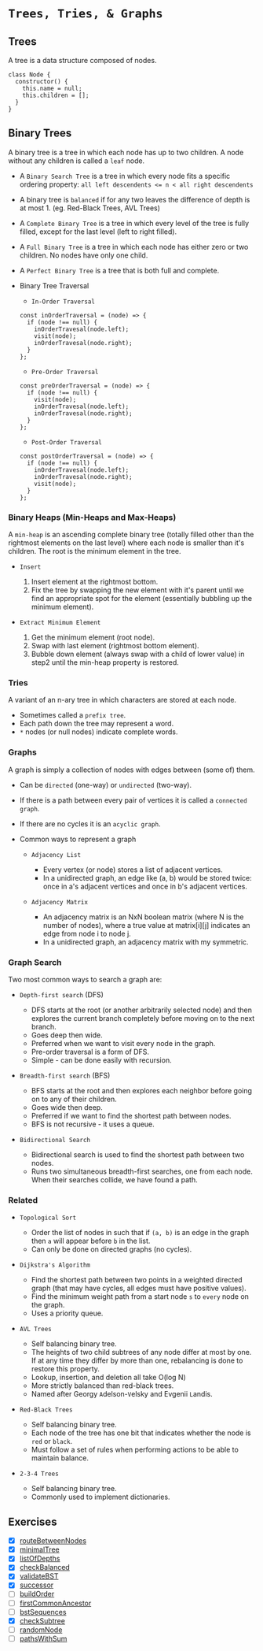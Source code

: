 # `Trees, Tries, & Graphs`

## Trees

  A tree is a data structure composed of nodes.
  ```
  class Node {
    constructor() {
      this.name = null;
      this.children = [];
    }
  }
  ```

## Binary Trees

  A binary tree is a tree in which each node has up to two children. A node without any children is called a `leaf` node.

  - A `Binary Search Tree` is a tree in which every node fits a specific ordering property: `all left descendents <= n < all right descendents`

  - A binary tree is `balanced` if for any two leaves the difference of depth is at most 1. (eg. Red-Black Trees, AVL Trees)

  - A `Complete Binary Tree` is a tree in which every level of the tree is fully filled, except for the last level (left to right filled).

  - A `Full Binary Tree` is a tree in which each node has either zero or two children. No nodes have only one child.

  - A `Perfect Binary Tree` is a tree that is both full and complete.

  - Binary Tree Traversal

    - `In-Order Traversal`
    ```
    const inOrderTraversal = (node) => {
      if (node !== null) {
        inOrderTravesal(node.left);
        visit(node);
        inOrderTravesal(node.right);
      }
    };
    ```

    - `Pre-Order Traversal`

    ```
    const preOrderTraversal = (node) => {
      if (node !== null) {
        visit(node);
        inOrderTravesal(node.left);
        inOrderTravesal(node.right);
      }
    };
    ```
    
    - `Post-Order Traversal`

    ```
    const postOrderTraversal = (node) => {
      if (node !== null) {
        inOrderTravesal(node.left);
        inOrderTravesal(node.right);
        visit(node);
      }
    };
    ```
  
### Binary Heaps (Min-Heaps and Max-Heaps)

  A `min-heap` is an ascending complete binary tree (totally filled other than the rightmost elements on the last level) where each node is smaller than it's children. The root is the minimum element in the tree.

  - `Insert`
  
    1. Insert element at the rightmost bottom.
    2. Fix the tree by swapping the new element with it's parent until we find an appropriate spot for the element (essentially bubbling up the minimum element).
  
  
  - `Extract Minimum Element`
  
    1. Get the minimum element (root node).
    2. Swap with last element (rightmost bottom element).
    3. Bubble down element (always swap with a child of lower value) in step2 until the min-heap property is restored.

### Tries

  A variant of an n-ary tree in which characters are stored at each node.

  - Sometimes called a `prefix tree`.
  - Each path down the tree may represent a word.
  - `*` nodes (or null nodes) indicate complete words.

### Graphs

  A graph is simply a collection of nodes with edges between (some of) them.

  - Can be `directed` (one-way) or `undirected` (two-way).
  - If there is a path between every pair of vertices it is called a `connected graph`.
  - If there are no cycles it is an `acyclic graph`.
  - Common ways to represent a graph

    - `Adjacency List`

      - Every vertex (or node) stores a list of adjacent vertices. 
      - In a unidirected graph, an edge like (a, b) would be stored twice: once in a's adjacent vertices and once in b's adjacent vertices.

    - `Adjacency Matrix`

      - An adjacency matrix is an NxN boolean matrix (where N is the number of nodes), where a true value at matrix[i][j] indicates an edge from node i to node j.
      - In a unidirected graph, an adjacency matrix with my symmetric.

### Graph Search

  Two most common ways to search a graph are:

  - `Depth-first search` (DFS)

    - DFS starts at the root (or another arbitrarily selected node) and then explores the current branch completely before moving on to the next branch.
    - Goes deep then wide.
    - Preferred when we want to visit every node in the graph.
    - Pre-order traversal is a form of DFS.
    - Simple - can be done easily with recursion.

  - `Breadth-first search` (BFS)

    - BFS starts at the root and then explores each neighbor before going on to any of their children.
    - Goes wide then deep.
    - Preferred if we want to find the shortest path between nodes.
    - BFS is not recursive - it uses a queue.

  - `Bidirectional Search`

    - Bidirectional search is used to find the shortest path between two nodes.
    - Runs two simultaneous breadth-first searches, one from each node. When their searches collide, we have found a path.

### Related

  - `Topological Sort`

    - Order the list of nodes in such that if `(a, b)` is an edge in the graph then `a` will appear before `b` in the list.
    - Can only be done on directed graphs (no cycles).

  - `Dijkstra's Algorithm`

    - Find the shortest path between two points in a weighted directed graph (that may have cycles, all edges must have positive values).
    - Find the minimum weight path from a start node `s` to `every` node on the graph.
    - Uses a priority queue.

  - `AVL Trees`

    - Self balancing binary tree.
    - The heights of two child subtrees of any node differ at most by one. If at any time they differ by more than one, rebalancing is done to restore this property.
    - Lookup, insertion, and deletion all take O(log N)
    - More strictly balanced than red-black trees.
    - Named after Georgy `A`delson-`V`elsky and Evgenii `L`andis.

  - `Red-Black Trees`

    - Self balancing binary tree.
    - Each node of the tree has one bit that indicates whether the node is `red` or `black`.
    - Must follow a set of rules when performing actions to be able to maintain balance.

  - `2-3-4 Trees`

    - Self balancing binary tree.
    - Commonly used to implement dictionaries.

## Exercises
  - [x] [routeBetweenNodes](https://github.com/rjbernaldo/katalog/blob/master/exercises/trees-tries-and-graphs/ex1.js)
  - [x] [minimalTree](https://github.com/rjbernaldo/katalog/blob/master/exercises/trees-tries-and-graphs/ex2.js)
  - [x] [listOfDepths](https://github.com/rjbernaldo/katalog/blob/master/exercises/trees-tries-and-graphs/ex3.js)
  - [x] [checkBalanced](https://github.com/rjbernaldo/katalog/blob/master/exercises/trees-tries-and-graphs/ex4.js)
  - [x] [validateBST](https://github.com/rjbernaldo/katalog/blob/master/exercises/trees-tries-and-graphs/ex5.js)
  - [x] [successor](https://github.com/rjbernaldo/katalog/blob/master/exercises/trees-tries-and-graphs/ex6.js)
  - [ ] [buildOrder](https://github.com/rjbernaldo/katalog/blob/master/exercises/trees-tries-and-graphs/ex7.js)
  - [ ] [firstCommonAncestor](https://github.com/rjbernaldo/katalog/blob/master/exercises/trees-tries-and-graphs/ex8.js)
  - [ ] [bstSequences](https://github.com/rjbernaldo/katalog/blob/master/exercises/trees-tries-and-graphs/ex9.js)
  - [x] [checkSubtree](https://github.com/rjbernaldo/katalog/blob/master/exercises/trees-tries-and-graphs/ex10.js)
  - [ ] [randomNode](https://github.com/rjbernaldo/katalog/blob/master/exercises/trees-tries-and-graphs/ex11.js)
  - [ ] [pathsWithSum](https://github.com/rjbernaldo/katalog/blob/master/exercises/trees-tries-and-graphs/ex12.js)
